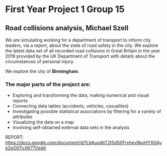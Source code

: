 # First Year Project 1 Group 15
## Road collisions analysis, Michael Szell

We are simulating working for a department of transport to inform city leaders, via a report,
about the state of road safety in the city. We explore the latest data set of all recorded 
road collisions in Great Britain in the year 2019 provided by the UK Department of Transport 
with details about the circumstances of personal injury.


We explore the city of **Birmingham**.

### The major parts of the project are:
- Exploring and transforming the data, making numerical and visual reports
- Connecting data tables (accidents, vehicles, casualties)
- Investigating possible statistical associations by filtering for a variety of attributes
- Visualizing the data on a map
- Involving self-obtained external data sets in the analysis


REPORT: https://docs.google.com/document/d/1LbAuvdbT2tSd50Frxhev8koHYXGAye2gOIl7jcjW77I/edit
